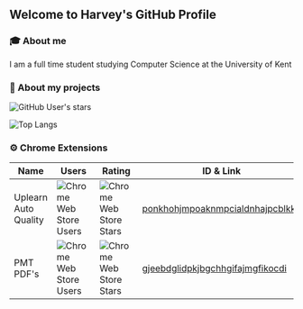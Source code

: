 ## Welcome to Harvey's GitHub Profile

### 🎓 About me

 I am a full time student studying Computer Science at the University of Kent


### 📂 About my projects  
![GitHub User's stars](https://img.shields.io/github/stars/harvey?style=flat&label=%E2%AD%90&color=yellow)

![Top Langs](https://github-readme-stats.vercel.app/api/top-langs/?username=harvey&layout=compact)




### ⚙️ Chrome Extensions
   
| **Name**              | **Users**  | **Rating** | **ID & Link** |
|------------------------|-------------------------------------------------------------------------------------------------|-----------------|----------------|
| Uplearn Auto Quality   | ![Chrome Web Store Users](https://img.shields.io/chrome-web-store/users/ponkhohjmpoaknmpcialdnhajpcblkkg?label=%20) | ![Chrome Web Store Stars](https://img.shields.io/chrome-web-store/stars/ponkhohjmpoaknmpcialdnhajpcblkkg?label=%20) | [ponkhohjmpoaknmpcialdnhajpcblkkg](https://chromewebstore.google.com/detail/pmt-pdfs/ponkhohjmpoaknmpcialdnhajpcblkkg)
| PMT PDF's   | ![Chrome Web Store Users](https://img.shields.io/chrome-web-store/users/gjeebdglidpkjbgchhgifajmgfikocdi?label=%20) | ![Chrome Web Store Stars](https://img.shields.io/chrome-web-store/stars/gjeebdglidpkjbgchhgifajmgfikocdi?label=%20) | [gjeebdglidpkjbgchhgifajmgfikocdi](https://chromewebstore.google.com/detail/pmt-pdfs/gjeebdglidpkjbgchhgifajmgfikocdi)
